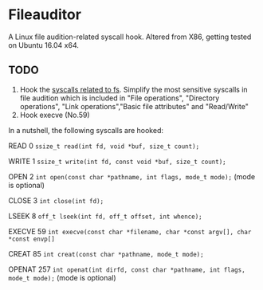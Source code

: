 # Fileauditor
A Linux file audition-related syscall hook. Altered from X86, getting tested on Ubuntu 16.04 x64.
## TODO
1. Hook the [syscalls related to fs](http://linasm.sourceforge.net/docs/syscalls/filesystem.php). Simplify the most sensitive syscalls in file audition which is included in "File operations", "Directory operations", "Link operations","Basic file attributes" and "Read/Write"
2. Hook execve (No.59)

In a nutshell, the following syscalls are hooked:

READ 0 `ssize_t read(int fd, void *buf, size_t count);`

WRITE 1 `ssize_t write(int fd, const void *buf, size_t count);`

OPEN 2 `int open(const char *pathname, int flags, mode_t mode);` (mode is optional)

CLOSE 3 `int close(int fd);`

LSEEK 8 `off_t lseek(int fd, off_t offset, int whence);`

EXECVE 59 `int execve(const char *filename, char *const argv[], char *const envp[]`

CREAT 85 `int creat(const char *pathname, mode_t mode);`

OPENAT 257 `int openat(int dirfd, const char *pathname, int flags, mode_t mode);` (mode is optional)
